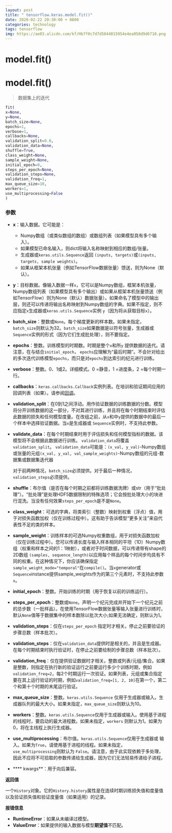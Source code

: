 ```yaml
---
layout: post
title: " tensorflow.keras.model.fit()"
date: 2020-02-22 20:30:00 + 0800
categories: technology
tags: tensorflow
img: https://ae03.alicdn.com/kf/Hb7f0c7d7d5844015954e4ea058d9d6710.png
---
```


# model.fit()

# model.fit()

> 数据集上的迭代

```python
fit(
x=None, 
y=None, 
batch_size=None, 
epochs=1, 
verbose=1, 
callbacks=None, 
validation_split=0.0, 
validation_data=None, 
shuffle=True, 
class_weight=None, 
sample_weight=None, 
initial_epoch=0, 
steps_per_epoch=None, 
validation_steps=None, 
validation_freq=1, 
max_queue_size=10, 
workers=1, 
use_multiprocessing=False
)
```

### 参数

-   **x**：输入数据。它可能是：
    
    -   Numpy数组（或类似数组的数组）或数组列表（如果模型具有多个输入）。
    -   如果模型已命名输入，则dict将输入名称映射到相应的数组/张量。
    -   生成器或`keras.utils.Sequence`返回 `(inputs, targets)`或`(inputs, targets, sample weights)`。
    -   如果从框架本机张量（例如TensorFlow数据张量）馈送，则为None（默认）。
-   **y**：目标数据。像输入数据一样`x`，它可以是Numpy数组，框架本机张量，Numpy数组列表（如果模型具有多个输出）或如果从框架本机张量馈送（例如TensorFlow）则为None（默认）数据张量）。如果命名了模型中的输出层，则还可以传递将输出名称映射到Numpy数组的字典。如果不指定，则不应指定`x`生成器或`keras.utils.Sequence`实例 `y`（因为将从获取目标`x`）。
    
-   **batch_size**：整数或`None`。每个梯度更新的样本数。如果未指定，`batch_size`则默认为32。`batch_size`如果数据是以符号张量，生成器或`Sequence`实例的形式（因为它们生成批处理），则不要指定。
    
-   **epochs**：整数。训练模型的时期数。时期是整个`x`和所`y` 提供数据的迭代。请注意，在与结合`initial_epoch`， `epochs`应理解为“最后时期”。不会针对给出的多次迭代训练模型`epochs`，而只是对`epochs`到达索引的纪元进行训练。
    
-   **verbose**：整数。0、1或2。详细模式。0 =静音，1 =进度条，2 =每个时期一行。
    
-   **callbacks**：`keras.callbacks.Callback`实例列表。在培训和验证期间应用的回调列表（如果）。请参阅[回调](https://keras.io/callbacks)。
    
-   **validation_split**：在0到1之间浮动。用作验证数据的训练数据的分数。模型将分开训练数据的这一部分，不对其进行训练，并且将在每个时期结束时评估此数据的损失和任何模型度量。在改组之前，从`x`和中`y`提供的数据中的最后一个样本中选择验证数据。当`x`是生成器或 `Sequence`实例时，不支持此参数。
    
-   **validate_data**：在每个时期结束时用于评估损失和任何模型指标的数据。该模型将不会根据此数据进行训练。 `validation_data`将覆盖`validation_split`。 `validation_data`可能是：`(x_val, y_val)`-Numpy数组或张量的元组`(x_val, y_val, val_sample_weights)`-Numpy数组的元组-数据集或数据集迭代器
    
    对于前两种情况，`batch_size`必须提供。对于最后一种情况，`validation_steps`必须提供。
    
-   **shuffle**：布尔值（是否在每个时期之前都将训练数据洗牌）或str（用于“批处理”）。“批处理”是处理HDF5数据限制的特殊选项；它会按批处理大小的块进行混洗。当没有任何效果`steps_per_epoch`是不是`None`。
    
-   **class_weight**：可选的字典，将类索引（整数）映射到权重（浮点）值，用于对损失函数加权（仅在训练过程中）。这有助于告诉模型“更多关注”来自代表性不足的类的样本。
    
-   **sample_weight**：训练样本的可选Numpy权重数组，用于对损失函数加权（仅在训练过程中）。您可以传递长度与输入样本相同的平坦（1D）Numpy数组（权重和样本之间的1：1映射），或者对于时间数据，可以传递带有shape的2D数组 `(samples, sequence_length)`以应用每个样品的每个时间步均具有不同的权重。在这种情况下，你应该确保指定 `sample_weight_mode="temporal"`在`compile()`。当`x`generator或`Sequence`instance提供sample_weights作为的第三个元素时，不支持此参数`x`。
    
-   **initial_epoch**：整数。开始训练的时期（用于恢复以前的训练运行）。
    
-   **steps_per_epoch**：整数或`None`。声明一个纪元完成并开始下一个纪元之前的总步数（一批样品）。在使用TensorFlow数据张量等输入张量进行训练时，默认`None`值等于数据集中的样本数除以批次大小;如果无法确定，则默认为1。
    
-   **validation_steps**：仅在`steps_per_epoch` 指定时才相关。停止之前要验证的步骤总数（样本批次）。
    
-   **validation_steps**：仅在`validation_data`提供时是相关的，并且是生成器。在每个时期结束时执行验证时，在停止之前要绘制的步骤总数（样本批次）。
    
-   **validation_freq**：仅在提供验证数据时才相关。整数或列表/元组/集合。如果是整数，则指定在执行新的验证运行之前要运行多少个训练时期，例如 `validation_freq=2`，每2个时期运行一次验证。如果列表，元组或集合指定要在其上运行验证的时期，例如`validation_freq=[1, 2, 10]`在第一个，第二个和第十个时期的末尾运行验证。
    
-   **max_queue_size**：整数。`keras.utils.Sequence` 仅用于生成器或输入。生成器队列的最大大小。如果未指定，`max_queue_size`则默认为10。
    
-   **workers**：整数。`keras.utils.Sequence`仅用于生成器或输入。使用基于进程的线程时，要启动的最大进程数。如果未指定，`workers` 则默认为1。如果为0，将在主线程上执行生成器。
    
-   **use_multiprocessing**：布尔值。`keras.utils.Sequence`仅用于生成器或 输入。如果为`True`，请使用基于进程的线程。如果未指定，`use_multiprocessing`则默认为 `False`。请注意，由于此实现依赖于多处理，因此不应将不可拾取的参数传递给生成器，因为它们无法轻易传递给子进程。
    
-   **** kwargs**：用于向后兼容。
    

**返回值**

一个`History`对象。它的`History.history`属性是在连续时期训练损失值和度量值以及验证损失值和验证度量值（如果适用）的记录​​。

**报错信息**

-   **RuntimeError**：如果从未编译过模型。
-   **ValueError**：如果提供的输入数据与模型**期望值**不匹配。